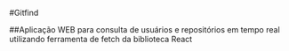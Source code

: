 #Gitfind 

##Aplicação WEB para consulta de usuários e repositórios em tempo real utilizando ferramenta de fetch da biblioteca React

